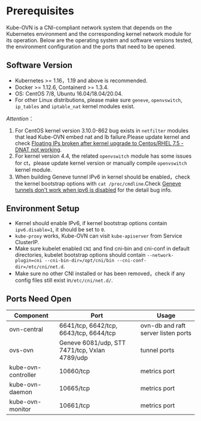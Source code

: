 # Prerequisites

Kube-OVN is a CNI-compliant network system that depends on the Kubernetes environment and 
the corresponding kernel network module for its operation.
Below are the operating system and software versions tested, 
the environment configuration and the ports that need to be opened.

## Software Version
- Kubernetes >= 1.16，1.19 and above is recommended.
- Docker >= 1.12.6, Containerd >= 1.3.4.
- OS: CentOS 7/8, Ubuntu 16.04/18.04/20.04.
- For other Linux distributions, please make sure `geneve`, `openvswitch`, `ip_tables` and `iptable_nat` kernel modules exist.

*Attention*：

1. For CentOS kernel version 3.10.0-862 bug exists in `netfilter` modules that lead Kube-OVN embed nat and lb failure.Please update kernel and check [Floating IPs broken after kernel upgrade to Centos/RHEL 7.5 - DNAT not working](https://bugs.launchpad.net/neutron/+bug/1776778).
2. For kernel version 4.4, the related `openvswitch` module has some issues for ct，please update kernel version or manually compile `openvswitch` kernel module.
3. When building Geneve tunnel IPv6 in kernel should be enabled，check the kernel bootstrap options with `cat /proc/cmdline`.Check [Geneve tunnels don't work when ipv6 is disabled](https://bugs.launchpad.net/ubuntu/+source/linux/+bug/1794232) for the detail bug info.

## Environment Setup
- Kernel should enable IPv6, if kernel bootstrap options contain `ipv6.disable=1`, it should be set to `0`.
- `kube-proxy` works, Kube-OVN can visit `kube-apiserver` from Service ClusterIP.
- Make sure kubelet enabled `CNI` and find cni-bin and cni-conf in default directories, kubelet bootstrap options should contain `--network-plugin=cni --cni-bin-dir=/opt/cni/bin --cni-conf-dir=/etc/cni/net.d`.
- Make sure no other CNI installed or has been removed，check if any config files still exist in`/etc/cni/net.d/`.

## Ports Need Open
| Component            | Port                                           | Usage                               |
|----------------------|------------------------------------------------|-------------------------------------|
| ovn-central          | 6641/tcp, 6642/tcp, 6643/tcp, 6644/tcp         | ovn-db and raft server listen ports |
| ovs-ovn	             | Geneve 6081/udp, STT 7471/tcp, Vxlan 4789/udp  | tunnel ports                        |
| kube-ovn-controller  | 10660/tcp                                      | metrics port                        |
| kube-ovn-daemon      | 10665/tcp                                      | metrics port                        |
| kube-ovn-monitor     | 10661/tcp                                      | metrics port                        |
